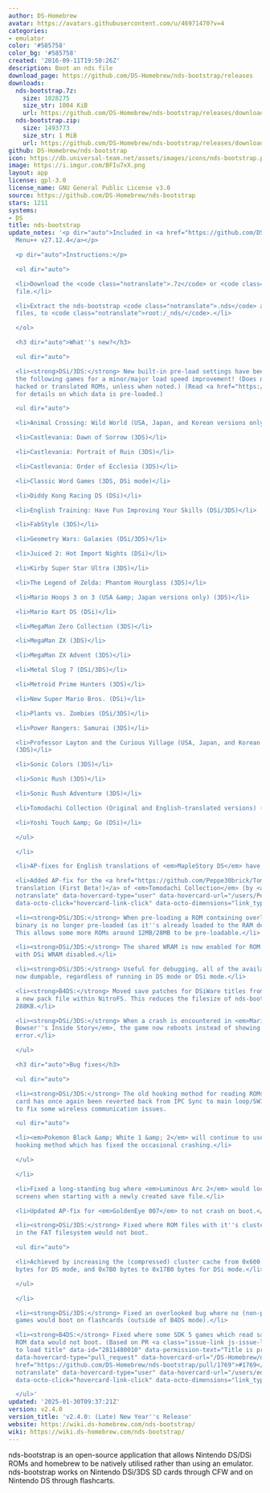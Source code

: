 ```yaml
---
author: DS-Homebrew
avatar: https://avatars.githubusercontent.com/u/46971470?v=4
categories:
- emulator
color: '#585758'
color_bg: '#585758'
created: '2016-09-11T19:50:26Z'
description: Boot an nds file
download_page: https://github.com/DS-Homebrew/nds-bootstrap/releases
downloads:
  nds-bootstrap.7z:
    size: 1028275
    size_str: 1004 KiB
    url: https://github.com/DS-Homebrew/nds-bootstrap/releases/download/v2.4.0/nds-bootstrap.7z
  nds-bootstrap.zip:
    size: 1493773
    size_str: 1 MiB
    url: https://github.com/DS-Homebrew/nds-bootstrap/releases/download/v2.4.0/nds-bootstrap.zip
github: DS-Homebrew/nds-bootstrap
icon: https://db.universal-team.net/assets/images/icons/nds-bootstrap.png
image: https://i.imgur.com/BFIu7xX.png
layout: app
license: gpl-3.0
license_name: GNU General Public License v3.0
source: https://github.com/DS-Homebrew/nds-bootstrap
stars: 1211
systems:
- DS
title: nds-bootstrap
update_notes: '<p dir="auto">Included in <a href="https://github.com/DS-Homebrew/TWiLightMenu/releases/tag/v27.12.4"><strong>TW</strong>i<strong>L</strong>ight
  Menu++ v27.12.4</a></p>

  <p dir="auto">Instructions:</p>

  <ol dir="auto">

  <li>Download the <code class="notranslate">.7z</code> or <code class="notranslate">.zip</code>
  file.</li>

  <li>Extract the nds-bootstrap <code class="notranslate">.nds</code> and <code class="notranslate">.ver</code>
  files, to <code class="notranslate">root:/_nds/</code>.</li>

  </ol>

  <h3 dir="auto">What''s new?</h3>

  <ul dir="auto">

  <li><strong>DSi/3DS:</strong> New built-in pre-load settings have been added for
  the following games for a minor/major load speed improvement! (Does not apply to
  hacked or translated ROMs, unless when noted.) (Read <a href="https://github.com/DS-Homebrew/nds-bootstrap/blob/ad4f01d2c3c36cb1ad711145cfd9e87cb7da51a6/retail/preLoadSettings/Title%20list.txt">this</a>
  for details on which data is pre-loaded.)

  <ul dir="auto">

  <li>Animal Crossing: Wild World (USA, Japan, and Korean versions only) (3DS)</li>

  <li>Castlevania: Dawn of Sorrow (3DS)</li>

  <li>Castlevania: Portrait of Ruin (3DS)</li>

  <li>Castlevania: Order of Ecclesia (3DS)</li>

  <li>Classic Word Games (3DS, DSi mode)</li>

  <li>Diddy Kong Racing DS (DSi)</li>

  <li>English Training: Have Fun Improving Your Skills (DSi/3DS)</li>

  <li>FabStyle (3DS)</li>

  <li>Geometry Wars: Galaxies (DSi/3DS)</li>

  <li>Juiced 2: Hot Import Nights (DSi)</li>

  <li>Kirby Super Star Ultra (3DS)</li>

  <li>The Legend of Zelda: Phantom Hourglass (3DS)</li>

  <li>Mario Hoops 3 on 3 (USA &amp; Japan versions only) (3DS)</li>

  <li>Mario Kart DS (DSi)</li>

  <li>MegaMan Zero Collection (3DS)</li>

  <li>MegaMan ZX (3DS)</li>

  <li>MegaMan ZX Advent (3DS)</li>

  <li>Metal Slug 7 (DSi/3DS)</li>

  <li>Metroid Prime Hunters (3DS)</li>

  <li>New Super Mario Bros. (DSi)</li>

  <li>Plants vs. Zombies (DSi/3DS)</li>

  <li>Power Rangers: Samurai (3DS)</li>

  <li>Professor Layton and the Curious Village (USA, Japan, and Korean versions only)
  (3DS)</li>

  <li>Sonic Colors (3DS)</li>

  <li>Sonic Rush (3DS)</li>

  <li>Sonic Rush Adventure (3DS)</li>

  <li>Tomodachi Collection (Original and English-translated versions) (DSi/3DS)</li>

  <li>Yoshi Touch &amp; Go (DSi)</li>

  </ul>

  </li>

  <li>AP-fixes for English translations of <em>MapleStory DS</em> have been added!</li>

  <li>Added AP-fix for the <a href="https://github.com/Peppe30brick/Tomodachi-Collection-Ita">Italian
  translation (First Beta!)</a> of <em>Tomodachi Collection</em> (by <a class="user-mention
  notranslate" data-hovercard-type="user" data-hovercard-url="/users/Peppe30brick/hovercard"
  data-octo-click="hovercard-link-click" data-octo-dimensions="link_type:self" href="https://github.com/Peppe30brick">@Peppe30brick</a>).</li>

  <li><strong>DSi/3DS:</strong> When pre-loading a ROM containing overlays, the ARM7
  binary is no longer pre-loaded (as it''s already loaded to the RAM destination).
  This allows some more ROMs around 12MB/28MB to be pre-loadable.</li>

  <li><strong>DSi/3DS:</strong> The shared WRAM is now enabled for ROM pre-loading
  with DSi WRAM disabled.</li>

  <li><strong>DSi/3DS:</strong> Useful for debugging, all of the available RAM is
  now dumpable, regardless of running in DS mode or DSi mode.</li>

  <li><strong>B4DS:</strong> Moved save patches for DSiWare titles from 0/A to C into
  a new pack file within NitroFS. This reduces the filesize of nds-bootstrap by around
  288KB.</li>

  <li><strong>DSi/3DS:</strong> When a crash is encountered in <em>Mario &amp; Luigi:
  Bowser''s Inside Story</em>, the game now reboots instead of showing a Data Abort
  error.</li>

  </ul>

  <h3 dir="auto">Bug fixes</h3>

  <ul dir="auto">

  <li><strong>DSi/3DS:</strong> The old hooking method for reading ROMs from the SD
  card has once again been reverted back from IPC Sync to main loop/SWI Halt in order
  to fix some wireless communication issues.

  <ul dir="auto">

  <li><em>Pokemon Black &amp; White 1 &amp; 2</em> will continue to use the IPC Sync
  hooking method which has fixed the occasional crashing.</li>

  </ul>

  </li>

  <li>Fixed a long-standing bug where <em>Luminous Arc 2</em> would lock up on black
  screens when starting with a newly created save file.</li>

  <li>Updated AP-fix for <em>GoldenEye 007</em> to not crash on boot.</li>

  <li><strong>DSi/3DS:</strong> Fixed where ROM files with it''s clusters fragmented
  in the FAT filesystem would not boot.

  <ul dir="auto">

  <li>Achieved by increasing the (compressed) cluster cache from 0x600 bytes to 0x3000
  bytes for DS mode, and 0x7B0 bytes to 0x17B0 bytes for DSi mode.</li>

  </ul>

  </li>

  <li><strong>DSi/3DS:</strong> Fixed an overlooked bug where no (non-pre-loadable)
  games would boot on flashcards (outside of B4DS mode).</li>

  <li><strong>B4DS:</strong> Fixed where some SDK 5 games which read save data before
  ROM data would not boot. (Based on PR <a class="issue-link js-issue-link" data-error-text="Failed
  to load title" data-id="2811480010" data-permission-text="Title is private" data-url="https://github.com/DS-Homebrew/nds-bootstrap/issues/1769"
  data-hovercard-type="pull_request" data-hovercard-url="/DS-Homebrew/nds-bootstrap/pull/1769/hovercard"
  href="https://github.com/DS-Homebrew/nds-bootstrap/pull/1769">#1769</a> by <a class="user-mention
  notranslate" data-hovercard-type="user" data-hovercard-url="/users/edo9300/hovercard"
  data-octo-click="hovercard-link-click" data-octo-dimensions="link_type:self" href="https://github.com/edo9300">@edo9300</a>)</li>

  </ul>'
updated: '2025-01-30T09:37:21Z'
version: v2.4.0
version_title: 'v2.4.0: (Late) New Year''s Release'
website: https://wiki.ds-homebrew.com/nds-bootstrap/
wiki: https://wiki.ds-homebrew.com/nds-bootstrap/
---
```

nds-bootstrap is an open-source application that allows Nintendo DS/DSi ROMs and homebrew to be natively utilised rather than using an emulator. nds-bootstrap works on Nintendo DSi/3DS SD cards through CFW and on Nintendo DS through flashcarts.